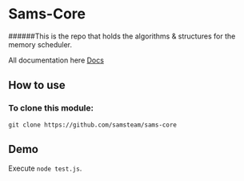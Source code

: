 # Sams-Core
######This is the repo that holds the algorithms & structures for the memory scheduler.

All documentation here [Docs](https://github.com/samsteam/sams-core/wiki)

## How to use

### To clone this module:
	git clone https://github.com/samsteam/sams-core

## Demo

Execute `node test.js`.


